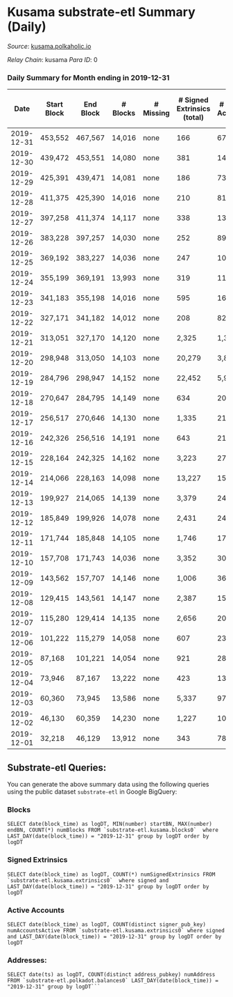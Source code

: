 # Kusama substrate-etl Summary (Daily)

_Source_: [kusama.polkaholic.io](https://kusama.polkaholic.io)

*Relay Chain*: kusama
*Para ID*: 0



### Daily Summary for Month ending in 2019-12-31


| Date | Start Block | End Block | # Blocks | # Missing | # Signed Extrinsics (total) | # Active Accounts | # Addresses with Balances | # Events | # Transfers | # XCM Transfers In | # XCM Transfers Out |
| ---- | ----------- | --------- | -------- | --------- | --------------------------- | ----------------- | ------------------------- | -------- | ----------- | ------------------ | ------------------- |
| 2019-12-31 | 453,552 | 467,567 | 14,016 | none  | 166 | 67 |  | 42,325 | 66 ($1,701,116) |   |   |
| 2019-12-30 | 439,472 | 453,551 | 14,080 | none  | 381 | 141 |  | 42,871 | 148 ($36,999,188) |   |   |
| 2019-12-29 | 425,391 | 439,471 | 14,081 | none  | 186 | 73 |  | 42,624 | 86 ($3,979,485) |   |   |
| 2019-12-28 | 411,375 | 425,390 | 14,016 | none  | 210 | 81 |  | 42,400 | 78 ($14,307,177) |   |   |
| 2019-12-27 | 397,258 | 411,374 | 14,117 | none  | 338 | 139 |  | 42,958 | 143 ($10,487,128) |   |   |
| 2019-12-26 | 383,228 | 397,257 | 14,030 | none  | 252 | 89 |  | 42,476 | 132 ($7,294,357) |   |   |
| 2019-12-25 | 369,192 | 383,227 | 14,036 | none  | 247 | 103 |  | 42,582 | 115 ($6,102,332) |   |   |
| 2019-12-24 | 355,199 | 369,191 | 13,993 | none  | 319 | 111 |  | 42,603 | 153 ($15,858,580) |   |   |
| 2019-12-23 | 341,183 | 355,198 | 14,016 | none  | 595 | 166 |  | 43,236 | 257 ($13,664,336) |   |   |
| 2019-12-22 | 327,171 | 341,182 | 14,012 | none  | 208 | 82 |  | 42,489 | 87 ($15,548,264) |   |   |
| 2019-12-21 | 313,051 | 327,170 | 14,120 | none  | 2,325 | 1,357 |  | 46,970 | 110 ($2,213,016) |   |   |
| 2019-12-20 | 298,948 | 313,050 | 14,103 | none  | 20,279 | 3,882 |  | 82,743 | 205 ($16,077,456) |   |   |
| 2019-12-19 | 284,796 | 298,947 | 14,152 | none  | 22,452 | 5,922 |  | 87,371 | 323 ($323,752,463) |   |   |
| 2019-12-18 | 270,647 | 284,795 | 14,149 | none  | 634 | 204 |  | 43,727 | 203 ($41,091,667) |   |   |
| 2019-12-17 | 256,517 | 270,646 | 14,130 | none  | 1,335 | 215 |  | 44,584 | 197 ($7,704,305) |   |   |
| 2019-12-16 | 242,326 | 256,516 | 14,191 | none  | 643 | 219 |  | 44,082 | 302 ($12,380,827) |   |   |
| 2019-12-15 | 228,164 | 242,325 | 14,162 | none  | 3,223 | 272 |  | 46,659 | 354 ($22,150,828) |   |   |
| 2019-12-14 | 214,066 | 228,163 | 14,098 | none  | 13,227 | 154 |  | 56,201 | 367 ($11,381,570) |   |   |
| 2019-12-13 | 199,927 | 214,065 | 14,139 | none  | 3,379 | 241 |  | 47,724 | 637 ($6,875,513) |   |   |
| 2019-12-12 | 185,849 | 199,926 | 14,078 | none  | 2,431 | 240 |  | 47,381 | 498 ($30,327,505) |   |   |
| 2019-12-11 | 171,744 | 185,848 | 14,105 | none  | 1,746 | 176 |  | 46,008 | 306 ($11,328,468) |   |   |
| 2019-12-10 | 157,708 | 171,743 | 14,036 | none  | 3,352 | 306 |  | 47,548 | 740 ($59,093,401) |   |   |
| 2019-12-09 | 143,562 | 157,707 | 14,146 | none  | 1,006 | 361 |  | 44,702 | 507 ($68,674,907) |   |   |
| 2019-12-08 | 129,415 | 143,561 | 14,147 | none  | 2,387 | 151 |  | 45,571 | 303 ($2,881,474) |   |   |
| 2019-12-07 | 115,280 | 129,414 | 14,135 | none  | 2,656 | 203 |  | 46,262 | 500 ($20,855,577) |   |   |
| 2019-12-06 | 101,222 | 115,279 | 14,058 | none  | 607 | 238 |  | 43,607 | 290 ($13,331,434) |   |   |
| 2019-12-05 | 87,168 | 101,221 | 14,054 | none  | 921 | 286 |  | 45,165 | 416 ($10,244,922) |   |   |
| 2019-12-04 | 73,946 | 87,167 | 13,222 | none  | 423 | 135 |  | 41,244 | 83 ($47,264,516) |   |   |
| 2019-12-03 | 60,360 | 73,945 | 13,586 | none  | 5,337 | 97 |  | 51,724 |   |   |   |
| 2019-12-02 | 46,130 | 60,359 | 14,230 | none  | 1,227 | 103 |  | 45,257 | 2 ($664.58) |   |   |
| 2019-12-01 | 32,218 | 46,129 | 13,912 | none  | 343 | 78 |  | 42,626 | 91 ($4,228,230) |   |   |

## Substrate-etl Queries:
You can generate the above summary data using the following queries using the public dataset `substrate-etl` in Google BigQuery:


### Blocks
```
SELECT date(block_time) as logDT, MIN(number) startBN, MAX(number) endBN, COUNT(*) numBlocks FROM `substrate-etl.kusama.blocks0`  where LAST_DAY(date(block_time)) = "2019-12-31" group by logDT order by logDT
```


### Signed Extrinsics
```
SELECT date(block_time) as logDT, COUNT(*) numSignedExtrinsics FROM `substrate-etl.kusama.extrinsics0`  where signed and LAST_DAY(date(block_time)) = "2019-12-31" group by logDT order by logDT
```


### Active Accounts
```
SELECT date(block_time) as logDT, COUNT(distinct signer_pub_key) numAccountsActive FROM `substrate-etl.kusama.extrinsics0` where signed and LAST_DAY(date(block_time)) = "2019-12-31" group by logDT order by logDT
```


### Addresses:
```
SELECT date(ts) as logDT, COUNT(distinct address_pubkey) numAddress FROM `substrate-etl.polkadot.balances0` LAST_DAY(date(block_time)) = "2019-12-31" group by logDT```

